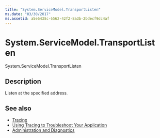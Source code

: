 ```yaml
---
title: "System.ServiceModel.TransportListen"
ms.date: "03/30/2017"
ms.assetid: a5e6438c-6562-42f2-8a3b-2bdecf9dc4af
---
```

# System.ServiceModel.TransportListen
System.ServiceModel.TransportListen  
  
## Description  
 Listen at the specified address.  
  
## See also

- [Tracing](../../../../../docs/framework/wcf/diagnostics/tracing/index.md)
- [Using Tracing to Troubleshoot Your Application](../../../../../docs/framework/wcf/diagnostics/tracing/using-tracing-to-troubleshoot-your-application.md)
- [Administration and Diagnostics](../../../../../docs/framework/wcf/diagnostics/index.md)
